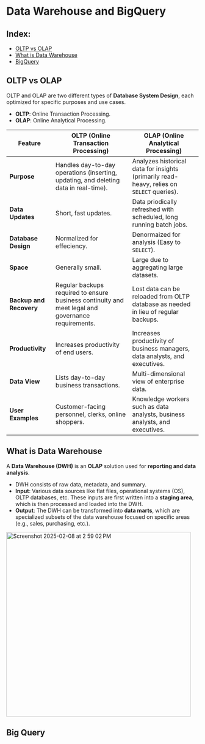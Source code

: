 # Data Warehouse and BigQuery

## Index:
- [OLTP vs OLAP](#oltp-vs-olap)
- [What is Data Warehouse](#what-is-data-warehouse)
- [BigQuery](#big-query)

## OLTP vs OLAP
OLTP and OLAP are two different types of **Database System Design**, each optimized for specific purposes and use cases.

- **OLTP**: Online Transaction Processing.
- **OLAP**: Online Analytical Processing.

| Feature          | OLTP (Online Transaction Processing)                  | OLAP (Online Analytical Processing)                |
|------------------|-------------------------------------------------------|---------------------------------------------------|
| **Purpose**      | Handles day-to-day operations (inserting, updating, and deleting data in real-time). | Analyzes historical data for insights (primarily read-heavy, relies on `SELECT` queries). |
| **Data Updates**      | Short, fast updates. | Data priodically refreshed with scheduled, long running batch jobs. |
| **Database Design**      | Normalized for effeciency. | Denormaized for analysis (Easy to `SELECT`). |
| **Space**      | Generally small. | Large due to aggregating large datasets. |
| **Backup and Recovery** | Regular backups required to ensure business continuity and meet legal and governance requirements.   | Lost data can be reloaded from OLTP database as needed in lieu of regular backups.                  |
| **Productivity**      | Increases productivity of end users.                                                                 | Increases productivity of business managers, data analysts, and executives.                         |
| **Data View**         | Lists day-to-day business transactions.                                                              | Multi-dimensional view of enterprise data.                                                          |
| **User Examples**     | Customer-facing personnel, clerks, online shoppers.                                                  | Knowledge workers such as data analysts, business analysts, and executives.                         |

## What is Data Warehouse
A **Data Warehouse (DWH)** is an **OLAP** solution used for **reporting and data analysis**. 

- DWH consists of raw data, metadata, and summary.
- **Input**: Various data sources like flat files, operational systems (OS), OLTP databases, etc. These inputs are first written into a **staging area**, which is then processed and loaded into the DWH.
- **Output**: The DWH can be transformed into **data marts**, which are specialized subsets of the data warehouse focused on specific areas (e.g., sales, purchasing, etc.).

<img width="483" alt="Screenshot 2025-02-08 at 2 59 02 PM" src="https://github.com/user-attachments/assets/ab0f4f68-cb61-4699-baf6-593cde1f7ad6" />


## Big Query

